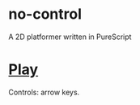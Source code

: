 # no-control
A 2D platformer written in PureScript

[Play](https://boris-marinov.github.io/no-control/)
===
Controls: arrow keys.
